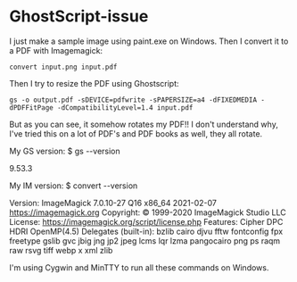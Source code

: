 # GhostScript-issue
I just make a sample image using paint.exe on Windows.
Then I convert it to a PDF with Imagemagick:

```convert input.png input.pdf```

Then I try to resize the PDF using Ghostscript:

```gs -o output.pdf -sDEVICE=pdfwrite -sPAPERSIZE=a4 -dFIXEDMEDIA -dPDFFitPage -dCompatibilityLevel=1.4 input.pdf```

But as you can see, it somehow rotates my PDF!! I don't understand why, I've tried this on a lot of PDF's and PDF books as well, they all rotate.

My GS version:
$ gs --version

9.53.3

My IM version:
$ convert --version

Version: ImageMagick 7.0.10-27 Q16 x86_64 2021-02-07 https://imagemagick.org
Copyright: © 1999-2020 ImageMagick Studio LLC
License: https://imagemagick.org/script/license.php
Features: Cipher DPC HDRI OpenMP(4.5)
Delegates (built-in): bzlib cairo djvu fftw fontconfig fpx freetype gslib gvc jbig jng jp2 jpeg lcms lqr lzma pangocairo png ps raqm raw rsvg tiff webp x xml zlib

I'm using Cygwin and MinTTY to run all these commands on Windows.

